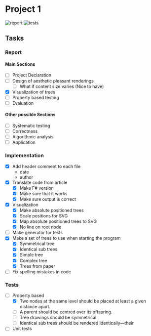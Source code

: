 # Project 1 

![report](https://img.shields.io/github/workflow/status/dat4/02257-1/report?label=Report&style=for-the-badge)
![tests](https://img.shields.io/github/workflow/status/dat4/02257-1/.NET?label=TEST&style=for-the-badge)

## Tasks

### Report

#### Main Sections

- [ ] Project Declaration
- [ ] Design of aesthetic pleasant renderings
  - [ ] What if content size varies (Nice to have)
- [x] Visualization of trees
- [ ] Property based testing
- [ ] Evaluation

#### Other possible Sections

- [ ] Systematic testing
- [ ] Correctness
- [ ] Algorithmic analysis
- [ ] Application

### Implementation

- [x] Add header comment to each file
  - date
  - author
- [x] Translate code from article
  - [x] Make F# version
  - [x] Make sure that it works
  - [x] Make sure output is correct
- [x] Visualization
  - [x] Make absolute positioned trees 
  - [x] Scale positions for SVG
  - [x] Map absolute positioned trees to SVG
  - [x] No line on root node
- [ ] Make generator for tests
- [x] Make a set of trees to use when starting the program
  - [x] Symmetrical tree
  - [x] Identical sub trees
  - [x] Simple tree
  - [x] Complex tree
  - [x] Trees from paper
- [ ] Fix spelling mistakes in code
  
### Tests

- [ ] Property based 
  - [x] Two nodes at the same level should be placed at least a given distance apart.
  - [ ] A parent should be centred over its offspring.
  - [ ] Tree drawings should be symmetrical 
  - [ ] Identical sub trees should be rendered identically—their
- [ ] Unit tests
